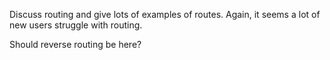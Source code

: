 Discuss routing and give lots of examples of routes.  Again, it seems a lot of new users struggle with routing.

Should reverse routing be here?